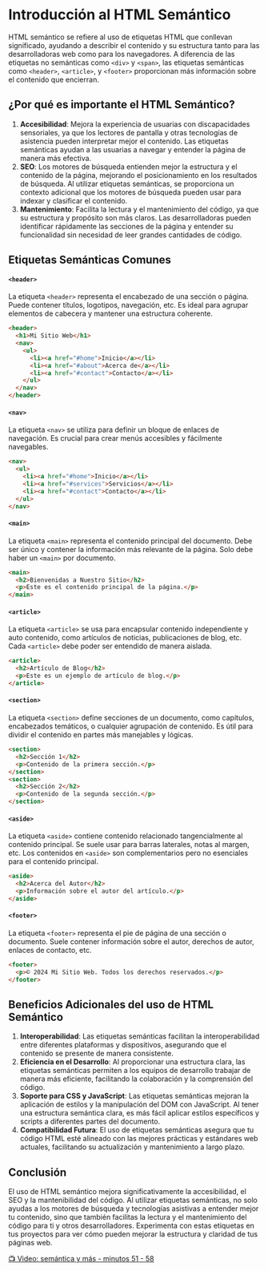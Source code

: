 # Introducción al HTML Semántico

HTML semántico se refiere al uso de etiquetas HTML que conllevan significado, ayudando a describir el contenido y su estructura tanto para las desarrolladoras web como para los navegadores. A diferencia de las etiquetas no semánticas como `<div>` y `<span>`, las etiquetas semánticas como `<header>`, `<article>`, y `<footer>` proporcionan más información sobre el contenido que encierran.

## ¿Por qué es importante el HTML Semántico?

1. **Accesibilidad**: Mejora la experiencia de usuarias con discapacidades sensoriales, ya que los lectores de pantalla y otras tecnologías de asistencia pueden interpretar mejor el contenido. Las etiquetas semánticas ayudan a las usuarias a navegar y entender la página de manera más efectiva.
2. **SEO**: Los motores de búsqueda entienden mejor la estructura y el contenido de la página, mejorando el posicionamiento en los resultados de búsqueda. Al utilizar etiquetas semánticas, se proporciona un contexto adicional que los motores de búsqueda pueden usar para indexar y clasificar el contenido.
3. **Mantenimiento**: Facilita la lectura y el mantenimiento del código, ya que su estructura y propósito son más claros. Las desarrolladoras pueden identificar rápidamente las secciones de la página y entender su funcionalidad sin necesidad de leer grandes cantidades de código.

## Etiquetas Semánticas Comunes

#### `<header>`

La etiqueta `<header>` representa el encabezado de una sección o página. Puede contener títulos, logotipos, navegación, etc. Es ideal para agrupar elementos de cabecera y mantener una estructura coherente.

```html
<header>
  <h1>Mi Sitio Web</h1>
  <nav>
    <ul>
      <li><a href="#home">Inicio</a></li>
      <li><a href="#about">Acerca de</a></li>
      <li><a href="#contact">Contacto</a></li>
    </ul>
  </nav>
</header>
```

#### `<nav>`

La etiqueta `<nav>` se utiliza para definir un bloque de enlaces de navegación. Es crucial para crear menús accesibles y fácilmente navegables.

```html
<nav>
  <ul>
    <li><a href="#home">Inicio</a></li>
    <li><a href="#services">Servicios</a></li>
    <li><a href="#contact">Contacto</a></li>
  </ul>
</nav>
```

#### `<main>`

La etiqueta `<main>` representa el contenido principal del documento. Debe ser único y contener la información más relevante de la página. Solo debe haber un `<main>` por documento.

```html
<main>
  <h2>Bienvenidas a Nuestro Sitio</h2>
  <p>Este es el contenido principal de la página.</p>
</main>
```

#### `<article>`

La etiqueta `<article>` se usa para encapsular contenido independiente y auto contenido, como artículos de noticias, publicaciones de blog, etc. Cada `<article>` debe poder ser entendido de manera aislada.

```html
<article>
  <h2>Artículo de Blog</h2>
  <p>Este es un ejemplo de artículo de blog.</p>
</article>
```

#### `<section>`

La etiqueta `<section>` define secciones de un documento, como capítulos, encabezados temáticos, o cualquier agrupación de contenido. Es útil para dividir el contenido en partes más manejables y lógicas.

```html
<section>
  <h2>Sección 1</h2>
  <p>Contenido de la primera sección.</p>
</section>
<section>
  <h2>Sección 2</h2>
  <p>Contenido de la segunda sección.</p>
</section>
```

#### `<aside>`

La etiqueta `<aside>` contiene contenido relacionado tangencialmente al contenido principal. Se suele usar para barras laterales, notas al margen, etc. Los contenidos en `<aside>` son complementarios pero no esenciales para el contenido principal.

```html
<aside>
  <h2>Acerca del Autor</h2>
  <p>Información sobre el autor del artículo.</p>
</aside>
```

#### `<footer>`

La etiqueta `<footer>` representa el pie de página de una sección o documento. Suele contener información sobre el autor, derechos de autor, enlaces de contacto, etc.

```html
<footer>
  <p>© 2024 Mi Sitio Web. Todos los derechos reservados.</p>
</footer>
```

## Beneficios Adicionales del uso de HTML Semántico

1. **Interoperabilidad**: Las etiquetas semánticas facilitan la interoperabilidad entre diferentes plataformas y dispositivos, asegurando que el contenido se presente de manera consistente.
2. **Eficiencia en el Desarrollo**: Al proporcionar una estructura clara, las etiquetas semánticas permiten a los equipos de desarrollo trabajar de manera más eficiente, facilitando la colaboración y la comprensión del código.
3. **Soporte para CSS y JavaScript**: Las etiquetas semánticas mejoran la aplicación de estilos y la manipulación del DOM con JavaScript. Al tener una estructura semántica clara, es más fácil aplicar estilos específicos y scripts a diferentes partes del documento.
4. **Compatibilidad Futura**: El uso de etiquetas semánticas asegura que tu código HTML esté alineado con las mejores prácticas y estándares web actuales, facilitando su actualización y mantenimiento a largo plazo.

## Conclusión

El uso de HTML semántico mejora significativamente la accesibilidad, el SEO y la mantenibilidad del código. Al utilizar etiquetas semánticas, no solo ayudas a los motores de búsqueda y tecnologías asistivas a entender mejor tu contenido, sino que también facilitas la lectura y el mantenimiento del código para ti y otros desarrolladores. Experimenta con estas etiquetas en tus proyectos para ver cómo pueden mejorar la estructura y claridad de tus páginas web.

[📺 Video: semántica y más - minutos 51 - 58](https://www.youtube.com/watch?v=3nYLTiY5skU&t=3230s&pp=ygUSIiBIVE1MIHNlbcOhbnRpY28i)
